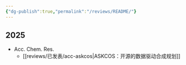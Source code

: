 ```yaml
---
{"dg-publish":true,"permalink":"/reviews/README/"}
---
```


## 2025

- Acc. Chem. Res.
	- [[reviews/已发表/acc-askcos\|ASKCOS：开源的数据驱动合成规划]]

